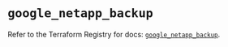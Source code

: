 # `google_netapp_backup`

Refer to the Terraform Registry for docs: [`google_netapp_backup`](https://registry.terraform.io/providers/hashicorp/google/6.40.0/docs/resources/netapp_backup).
